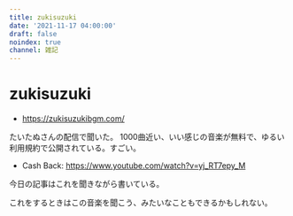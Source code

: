 ```yaml
---
title: zukisuzuki
date: '2021-11-17 04:00:00'
draft: false
noindex: true
channel: 雑記
---
```


# zukisuzuki

- <https://zukisuzukibgm.com/>

たいたぬさんの配信で聞いた。
1000曲近い、いい感じの音楽が無料で、ゆるい利用規約で公開されている。すごい。

- Cash Back: <https://www.youtube.com/watch?v=yj_RT7epy_M>

今日の記事はこれを聞きながら書いている。

これをするときはこの音楽を聞こう、みたいなこともできるかもしれない。

